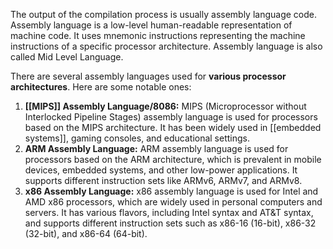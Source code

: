 The output of the compilation process is usually assembly language code. Assembly language is a low-level human-readable representation of machine code. It uses mnemonic instructions representing the machine instructions of a specific processor architecture.
Assembly language is also called Mid Level Language.

There are several assembly languages used for **various processor architectures**. Here are some notable ones:
1. **[[MIPS]] Assembly Language/8086:** MIPS (Microprocessor without Interlocked Pipeline Stages) assembly language is used for processors based on the MIPS architecture. It has been widely used in [[embedded systems]], gaming consoles, and educational settings.
2. **ARM Assembly Language:** ARM assembly language is used for processors based on the ARM architecture, which is prevalent in mobile devices, embedded systems, and other low-power applications. It supports different instruction sets like ARMv6, ARMv7, and ARMv8.
3. **x86 Assembly Language:** x86 assembly language is used for Intel and AMD x86 processors, which are widely used in personal computers and servers. It has various flavors, including Intel syntax and AT&T syntax, and supports different instruction sets such as x86-16 (16-bit), x86-32 (32-bit), and x86-64 (64-bit).
